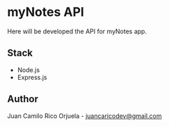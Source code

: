 # myNotes API

Here will be developed the API for myNotes app.

## Stack
* Node.js
* Express.js

## Author
Juan Camilo Rico Orjuela - <juancaricodev@gmail.com>
